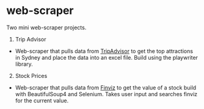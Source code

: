 # web-scraper
Two mini web-scraper projects.

1. Trip Advisor
- Web-scraper that pulls data from [TripAdvisor](https://www.tripadvisor.com.au/) to get the top attractions in Sydney and place the data into an excel file. Build using the playwriter library.

2. Stock Prices
- Web-scraper that pulls data from [Finviz](https://finviz.com/) to get the value of a stock build with BeautifulSoup4 and Selenium. Takes user input and searches finviz for the current value.

